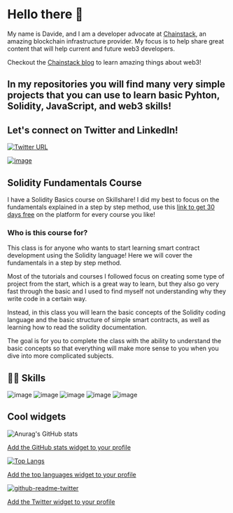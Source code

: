 # Hello there 👋
My name is Davide, and I am a developer advocate at [Chainstack](chainstack.com), an amazing blockchain infrastructure provider. My focus is to help share great content that will help current and future web3 developers.

Checkout the [Chainstack blog](https://chainstack.com/blog/) to learn amazing things about web3!

## In my repositories you will find many very simple projects that you can use to learn basic Pyhton, Solidity, JavaScript, and web3 skills!

## Let's connect on Twitter and LinkedIn!

[![Twitter URL](https://img.shields.io/twitter/url/https/twitter.com/web3Dav3.svg?style=social&label=Follow%20%40web3Dav3)](https://twitter.com/web3Dav3)

[![image](https://img.shields.io/badge/LinkedIn-0077B5?style=for-the-badge&logo=linkedin&logoColor=white)](https://www.linkedin.com/in/davide-zambiasi/)

## Solidity Fundamentals Course
I have a Solidity Basics course on Skillshare! I did my best to focus on the fundamentals explained in a step by step method, use this [link to get 30 days free](https://skl.sh/3rvxBpe) on the platform for every course you like! 

### Who is this course for?

This class is for anyone who wants to start learning smart contract development using the Solidity language! Here we will cover the fundamentals in a step by step method.

Most of the tutorials and courses I followed focus on creating some type of project from the start, which is a great way to learn, but they also go very fast through the basic and I used to find myself not understanding why they write code in a certain way. 

Instead, in this class you will learn the basic concepts of the Solidity coding language and the basic structure of simple smart contracts, as well as learning how to read the solidity documentation.

The goal is for you to complete the class with the ability to understand the basic concepts so that everything will make more sense to you when you dive into more complicated subjects.

## 👨‍💻 Skills

![image](https://img.shields.io/badge/Python-3776AB.svg?style=for-the-badge&logo=Python&logoColor=white)
![image](https://img.shields.io/badge/JavaScript-F7DF1E.svg?style=for-the-badge&logo=JavaScript&logoColor=black)
![image](https://img.shields.io/badge/Solidity-363636.svg?style=for-the-badge&logo=Solidity&logoColor=white)
![image](https://img.shields.io/badge/Web3.js-F16822.svg?style=for-the-badge&logo=web3dotjs&logoColor=white)
![image](https://img.shields.io/badge/HTML5-E34F26.svg?style=for-the-badge&logo=HTML5&logoColor=white)

## Cool widgets

![Anurag's GitHub stats](https://github-readme-stats.vercel.app/api?username=soos3d&show_icons=true&theme=gruvbox)

[Add the GitHub stats widget to your profile](https://github.com/anuraghazra/github-readme-stats#themes)

[![Top Langs](https://github-readme-stats.vercel.app/api/top-langs/?username=soos3d&layout=compact&theme=gruvbox)](https://github.com/anuraghazra/github-readme-stats)

[Add the top languages widget to your profile](https://github.com/anuraghazra/github-readme-stats#themes)

[![github-readme-twitter](https://github-readme-twitter.gazf.vercel.app/api?id=web3Dav3)](https://github.com/gazf/github-readme-twitter)

[Add the Twitter widget to your profile](https://github.com/gazf/github-readme-twitter)
